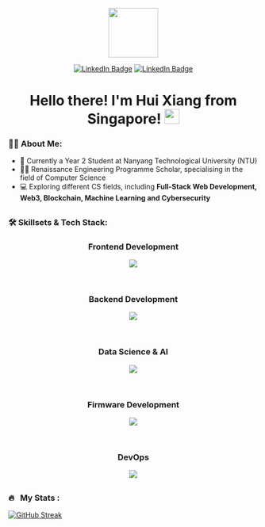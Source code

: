 <div align="center">
  <p><img src="https://media.giphy.com/media/KzJkzjggfGN5Py6nkT/giphy.gif" width="100"/></p>
  <a href="https://www.linkedin.com/in/hui-xiang/"><img src="https://img.shields.io/badge/LinkedIn-blue?style=for-the-badge&logo=linkedin&logoColor=white" alt="LinkedIn Badge"/></a>
  <a href="mailto: chayhuixiang@gmail.com"><img src="https://img.shields.io/badge/Gmail-D14836?style=for-the-badge&logo=gmail&logoColor=white" alt="LinkedIn Badge"/></a>
  <div>
    <img src="https://komarev.com/ghpvc/?username=chayhuixiang&style=flat-square&color=green" alt=""/>
  </div>
  <h1>
    Hello there! I'm Hui Xiang from Singapore!
    <img src="https://media.giphy.com/media/hvRJCLFzcasrR4ia7z/giphy.gif" width="30px"/>
  </h1>
</div>

### 👨‍💻 About Me:
- 🏫 Currently a Year 2 Student at Nanyang Technological University (NTU)
- 🧑‍🎓 Renaissance Engineering Programme Scholar, specialising in the field of Computer Science 
- 💻 Exploring different CS fields, including **Full-Stack Web Development, Web3, Blockchain, Machine Learning and Cybersecurity**

##
### 🛠 Skillsets & Tech Stack:

<div align="center">
  <h3>Frontend Development</h3>
  <p>
    <a href="https://skillicons.dev">
      <img src="https://skillicons.dev/icons?i=html,css,js,ts,react,vite,tailwind,bootstrap,materialui,redux,nextjs,flutter,dart,figma" />
    </a>
  </p>
  <br />
  <h3>Backend Development</h3>
  <p>
    <a href="https://skillicons.dev">
      <img src="https://skillicons.dev/icons?i=nodejs,express,flask,graphql,apollo,postgres,sqlite,prisma,mongodb,firebase,solidity,ipfs" />
    </a>
  </p>
  <br />
  <h3>Data Science & AI</h3>
  <p>
    <a href="https://skillicons.dev">
      <img src="https://skillicons.dev/icons?i=py,tensorflow,pytorch" />
    </a>
  </p>
  <br />
  <h3>Firmware Development</h3>
  <p>
    <a href="https://skillicons.dev">
      <img src="https://skillicons.dev/icons?i=c,arduino,linux,raspberrypi" />
    </a>
  </p>
  <br />
  <h3>DevOps</h3>
  <p>
    <a href="https://skillicons.dev">
      <img src="https://skillicons.dev/icons?i=git,githubactions,docker,replit,vercel,netlify,gcp,aws" />
    </a>
  </p>
</div>

##

### 🔥 &nbsp; My Stats :
[![GitHub Streak](http://github-readme-streak-stats.herokuapp.com?user=chayhuixiang&theme=dark&background=000000)](https://git.io/streak-stats)

<!-- [![Top Langs](https://github-readme-stats.vercel.app/api/top-langs/?username=chayhuixiang&layout=compact&theme=vision-friendly-dark&hide=jupyter%20notebook)](https://github.com/anuraghazra/github-readme-stats) -->
